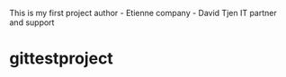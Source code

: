 This is my first project
author - Etienne
company - David Tjen IT partner and support

# gittestproject
